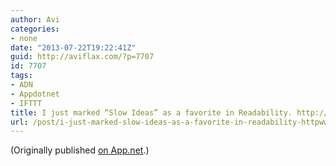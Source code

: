 ```yaml
---
author: Avi
categories:
- none
date: "2013-07-22T19:22:41Z"
guid: http://aviflax.com/?p=7707
id: 7707
tags:
- ADN
- Appdotnet
- IFTTT
title: I just marked “Slow Ideas” as a favorite in Readability. http://www.readability.com/articles/rscpu2zs
url: /post/i-just-marked-slow-ideas-as-a-favorite-in-readability-httpwww-readability-comarticlesrscpu2zs/
---
```

(Originally published [on App.net](http://alpha.app.net/aviflax/post/7949478).)